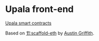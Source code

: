 # Upala front-end

[Upala smart contracts](https://github.com/porobov/upala)

Based on [🏗scaffold-eth](https://github.com/austintgriffith/scaffold-eth) by [Austin Griffith](https://twitter.com/austingriffith).
